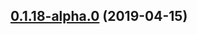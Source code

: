 ## [0.1.18-alpha.0](https://github.com/datacamp/design-system/compare/@datacamp/waffles-pagination@0.1.18-alpha.0...@datacamp/waffles-pagination@0.1.18-alpha.0) (2019-04-15)




